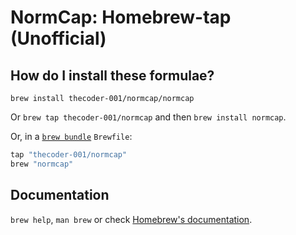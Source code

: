 # NormCap: Homebrew-tap (Unofficial)

## How do I install these formulae?

`brew install thecoder-001/normcap/normcap`

Or `brew tap thecoder-001/normcap` and then `brew install normcap`.

Or, in a [`brew bundle`](https://github.com/Homebrew/homebrew-bundle) `Brewfile`:

```ruby
tap "thecoder-001/normcap"
brew "normcap"
```

## Documentation

`brew help`, `man brew` or check [Homebrew's documentation](https://docs.brew.sh).
